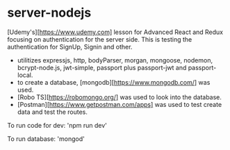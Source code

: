# server-nodejs

[Udemy's][https://www.udemy.com] lesson for Advanced React and Redux focusing on authentication for the server side. This is testing the authentication for SignUp, Signin and other.

-  utilitizes expressjs, http, bodyParser, morgan, mongoose, nodemon, bcrypt-node.js, jwt-simple, passport plus passport-jwt and passport-local.
- to create a database, [mongodb][https://www.mongodb.com/] was used.
- [Robo TS][https://robomongo.org/] was used to look into the database.
- [Postman][https://www.getpostman.com/apps] was used to test create data and test the routes.

To run code for dev:
'npm run dev'

To run database:
'mongod'
